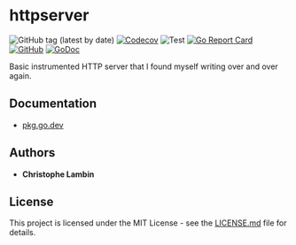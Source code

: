 # httpserver
![GitHub tag (latest by date)](https://img.shields.io/github/v/tag/clambin/httpserver?color=green&label=Release&style=plastic)
[![Codecov](https://img.shields.io/codecov/c/gh/clambin/httpserver?style=plastic)](https://app.codecov.io/gh/clambin/httpserver)
![Test](https://github.com/clambin/httpserver/workflows/Test/badge.svg)
[![Go Report Card](https://goreportcard.com/badge/github.com/clambin/httpserver)](https://goreportcard.com/report/github.com/clambin/httpserver)
[![GitHub](https://img.shields.io/github/license/clambin/httpserver?style=plastic)](http://github.com/clambin/httpserver/LICENSE.md)
[![GoDoc](https://pkg.go.dev/badge/github.com/clambin/httpserver?utm_source=godoc)](http://pkg.go.dev/github.com/clambin/httpserver)

Basic instrumented HTTP server that I found myself writing over and over again.

## Documentation
* [pkg.go.dev](https://pkg.go.dev/github.com/clambin/httpserver
)

## Authors

* **Christophe Lambin**

## License

This project is licensed under the MIT License - see the [LICENSE.md](LICENSE.md) file for details.
